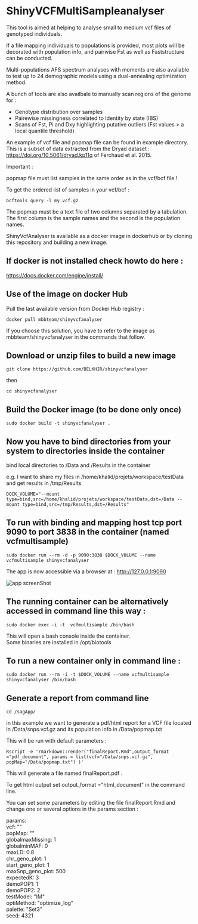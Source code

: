 # ShinyVCFMultiSampleanalyser
This tool is aimed at helping to analyse small to medium vcf files of genotyped individuals.

If a file mapping individuals to populations is provided, most plots will be decorated with population info, and pairwise Fst as well as Faststructure can be conducted.

Multi-populations AFS spectrum analyses with moments are also available to test up to 24 demographic models using a dual-annealing optimization method.

A bunch of tools are also availbale to manually scan regions of the genome for :

* Genotype distribution over samples
* Pairewise missingness correlated to Identity by state (IBS)
* Scans of Fst, Pi and Dxy highlighting putative outliers (Fst values > a local quantile threshold)

An example of vcf file and popmap file can be found in example directory. This is a subset of data extracted from the Dryad dataset : https://doi.org/10.5061/dryad.kp11q of Ferchaud et al. 2015.

Important :

popmap file must list samples in the same order as in the vcf/bcf file !

To get the ordered list of samples in your vcf/bcf :

``` bcftools query -l my.vcf.gz ```

The popmap must be a text file of two columns separated by a tabulation. The first column is the sample names and the second is the population names.


ShinyVcfAnalyser is available as a docker image in dockerhub or by cloning this repository and building a new image.

## If docker is not installed check howto do here : 

  https://docs.docker.com/engine/install/


## Use of the image on docker Hub

Pull the last available version from Docker Hub registry :

```docker pull mbbteam/shinyvcfanalyser ```

If you choose this solution, you have to refer to the image as mbbteam/shinyvcfanalyser in the commands that follow.

## Download or unzip files to build a new image

 `git clone https://github.com/BELKHIR/shinyvcfanalyser`
 
 then
 
 `cd shinyvcfanalyser`



## Build the Docker image (to be done only once)
`sudo docker build -t shinyvcfanalyser .`

## Now you have to bind directories from your system to directories inside the container
  
bind local directories to /Data and /Results in the container
  
e.g. I want to share my files in /home/khalid/projets/workspace/testData and get results in /tmp/Results
  
`DOCK_VOLUME="--mount type=bind,src=/home/khalid/projets/workspace/testData,dst=/Data --mount type=bind,src=/tmp/Results,dst=/Results"`
  
## To run with binding and mapping host tcp port 9090 to port 3838 in the container (named vcfmultisample)

`sudo docker run --rm -d -p 9090:3838 $DOCK_VOLUME --name vcfmultisample shinyvcfanalyser`

The app is now accessible via a browser at : http://127.0.0.1:9090


![app screenShot](bcftools_stats.png)

## The running container can be alternatively accessed in command line this way :

`sudo docker exec -i -t  vcfmultisample /bin/bash`

This will open a bash console inside the container.  
Some binaries are installed in /opt/biotools  

## To run a new container only in command line :

`sudo docker run --rm -i -t $DOCK_VOLUME --name vcfmultisample shinyvcfanalyser /bin/bash `  


## Generate a report from command line

`cd /sagApp/`

in this example  we want to generate a pdf/html report for a VCF file located in /Data/snps.vcf.gz and its population info in /Data/popmap.txt  

This will be run with default parameters :  

`Rscript -e 'rmarkdown::render("finalReport.Rmd",output_format ="pdf_document", params = list(vcf="/Data/snps.vcf.gz", popMap="/Data/popmap.txt") )'`

This will generate a file named finalReport.pdf .  

To get html output set output_format ="html_document" in the command line.  


You can set some parameters by editing the file finalReport.Rmd and change one or several options in the params section :  

params:  
    vcf: ""  
    popMap: ""  
    globalmaxMissing: 1  
    globalminMAF: 0  
    maxLD: 0.8  
    chr_geno_plot: 1  
    start_geno_plot: 1  
    maxSnp_geno_plot: 500  
    expectedK: 3  
    demoPOP1: 1  
    demoPOP2: 2  
    testModel: "IM"  
    optiMethod: "optimize_log"  
    palette: "Set3"  
    seed: 4321  


